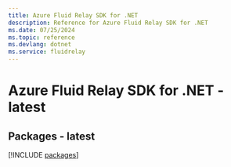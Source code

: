 ```yaml
---
title: Azure Fluid Relay SDK for .NET
description: Reference for Azure Fluid Relay SDK for .NET
ms.date: 07/25/2024
ms.topic: reference
ms.devlang: dotnet
ms.service: fluidrelay
---
```

# Azure Fluid Relay SDK for .NET - latest
## Packages - latest
[!INCLUDE [packages](fluid-relay-index.md)]